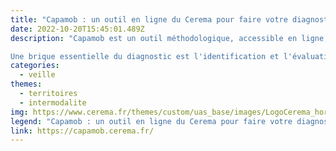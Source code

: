 ```yaml
---
title: "Capamob : un outil en ligne du Cerema pour faire votre diagnostic de mobilité"
date: 2022-10-20T15:45:01.489Z
description: "Capamob est un outil méthodologique, accessible en ligne, d'aide à la réalisation d'un diagnostic de mobilité d'un territoire. Il est destiné aux collectivités désireuses d'établir et de mettre œuvre leur stratégie de mobilité, notamment dans le cadre d'un plan de mobilité simplifié (PDMS). Equivalent à un guide, il s'adresse en particulier aux  nouvelles autorités organisatrices de la mobilité (AOM). Il est adapté aux territoires de villes petites et moyennes, ou les données de mobilité sont rares, en mettant à profit les informations existantes et la connaissance qualitative de la mobilité. Il a été conçu par le Cerema, en collaboration avec des collectivités.

Une brique essentielle du diagnostic est l'identification et l'évaluation des services existants, parmi lesquels le covoiturage, mis en avant par la loi d'orientation des mobilités avec les autres modes partagés. Capamob en rappelle les fondamentaux, se penche sur les avantages et les freins, la diversité des systèmes existants, afin qu'ils soient bien pris en compte dans le diagnostic."
categories: 
  - veille
themes: 
  - territoires
  - intermodalite
img: https://www.cerema.fr/themes/custom/uas_base/images/LogoCerema_horizontal.svg
legend: "Capamob : un outil en ligne du Cerema pour faire votre diagnostic de mobilité"
link: https://capamob.cerema.fr/
---
```



